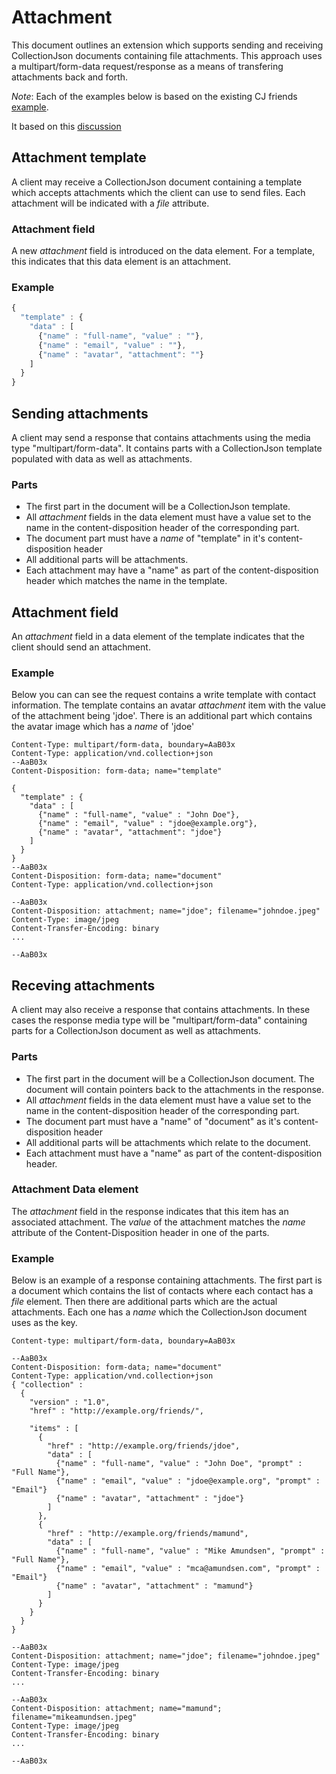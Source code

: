 # Attachment
This document outlines an extension which supports sending and receiving CollectionJson documents containing file attachments. This approach uses a multipart/form-data request/response as a means of transfering attachments back and forth. 

*Note*: Each of the examples below is based on the existing CJ friends [example](http://amundsen.com/media-types/collection/examples/).

It based on this [discussion](https://groups.google.com/forum/#!topic/collectionjson/pzdkNGx-aPE)

## Attachment template
A client may receive a CollectionJson document containing a template which accepts attachments which the client can use to send files. Each attachment will be indicated with a _file_ attribute.

### Attachment field
A new _attachment_ field is introduced on the data element. For a template, this indicates that this data element is an attachment.

### Example
```javascript
{
  "template" : {
    "data" : [
      {"name" : "full-name", "value" : ""},
      {"name" : "email", "value" : ""},
      {"name" : "avatar", "attachment": ""}
    ]
  }
}
```
## Sending attachments
A client may send a response that contains attachments using the media type "multipart/form-data". It contains parts with a CollectionJson template populated with data as well as attachments.

### Parts
* The first part in the document will be a CollectionJson template.
* All _attachment_ fields in the data element must have a value set to the name in the content-disposition header of the corresponding part.
* The document part must have a _name_ of "template" in it's content-disposition header
* All additional parts will be attachments.
* Each attachment may have a "name" as part of the content-disposition header which matches the name in the template.

## Attachment field
An _attachment_ field in a data element of the template indicates that the client should send an attachment.

### Example
Below you can can see the request contains a write template with contact information. The template contains an avatar _attachment_ item with the value of the attachment being 'jdoe'. There is an additional part which contains the avatar image which has a _name_ of 'jdoe'
```
Content-Type: multipart/form-data, boundary=AaB03x
Content-Type: application/vnd.collection+json
--AaB03x
Content-Disposition: form-data; name="template"

{
  "template" : {
    "data" : [
      {"name" : "full-name", "value" : "John Doe"},
      {"name" : "email", "value" : "jdoe@example.org"},
      {"name" : "avatar", "attachment": "jdoe"}
    ]
  }
} 
--AaB03x
Content-Disposition: form-data; name="document"
Content-Type: application/vnd.collection+json

--AaB03x
Content-Disposition: attachment; name="jdoe"; filename="johndoe.jpeg"
Content-Type: image/jpeg
Content-Transfer-Encoding: binary
...

--AaB03x
```
## Receving attachments
A client may also receive a response that contains attachments. In these cases the response media type will be "multipart/form-data" containing parts for a CollectionJson document as well as attachments.

### Parts
* The first part in the document will be a CollectionJson document. The document will contain pointers back to the attachments in the response.
* All _attachment_ fields in the data element must have a value set to the name in the content-disposition header of the corresponding part.
* The document part must have a "name" of "document" as it's content-disposition header
* All additional parts will be attachments which relate to the document.
* Each attachment must have a "name" as part of the content-disposition header.

### Attachment Data element
The _attachment_ field in the response indicates that this item has an associated attachment. The _value_ of the attachment matches the _name_ attribute of the Content-Disposition header in one of the parts.

### Example
Below is an example of a response containing attachments. The first part is a document which contains the list of contacts where each contact has a _file_ element. Then there are additional parts which are the actual attachments. Each one has a _name_ which the CollectionJson document uses as the key.

```
Content-type: multipart/form-data, boundary=AaB03x
 
--AaB03x
Content-Disposition: form-data; name="document"
Content-Type: application/vnd.collection+json
{ "collection" :
  {
    "version" : "1.0",
    "href" : "http://example.org/friends/",
    
    "items" : [
      {
        "href" : "http://example.org/friends/jdoe",
        "data" : [
          {"name" : "full-name", "value" : "John Doe", "prompt" : "Full Name"},
          {"name" : "email", "value" : "jdoe@example.org", "prompt" : "Email"}
          {"name" : "avatar", "attachment" : "jdoe"}
        ]
      },
      {
        "href" : "http://example.org/friends/mamund",
        "data" : [
          {"name" : "full-name", "value" : "Mike Amundsen", "prompt" : "Full Name"},
          {"name" : "email", "value" : "mca@amundsen.com", "prompt" : "Email"}
          {"name" : "avatar", "attachment" : "mamund"}
        ]
      }
    }
  }
}

--AaB03x
Content-Disposition: attachment; name="jdoe"; filename="johndoe.jpeg"
Content-Type: image/jpeg
Content-Transfer-Encoding: binary
...

--AaB03x
Content-Disposition: attachment; name="mamund"; filename="mikeamundsen.jpeg"
Content-Type: image/jpeg
Content-Transfer-Encoding: binary
...

--AaB03x
```

